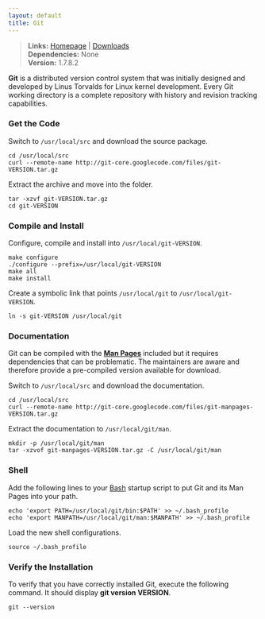 ```yaml
---
layout: default
title: Git
---
```


> **Links:** [Homepage](http://git-scm.com/) | [Downloads](http://git-scm.com/download)  
> **Dependencies:** None  
> **Version:** <span id="version">1.7.8.2</span>


**Git** is a distributed version control system that was initially designed and developed by Linus Torvalds for Linux kernel development. Every Git working directory is a complete repository with history and revision tracking capabilities.


### Get the Code

Switch to `/usr/local/src` and download the source package.

	cd /usr/local/src
	curl --remote-name http://git-core.googlecode.com/files/git-VERSION.tar.gz

Extract the archive and move into the folder.

	tar -xzvf git-VERSION.tar.gz
	cd git-VERSION


### Compile and Install

Configure, compile and install into `/usr/local/git-VERSION`.

	make configure
	./configure --prefix=/usr/local/git-VERSION
	make all
	make install

Create a symbolic link that points `/usr/local/git` to `/usr/local/git-VERSION`.

	ln -s git-VERSION /usr/local/git


### Documentation

Git can be compiled with the **[Man Pages](http://en.wikipedia.org/wiki/Man_page)** included but it requires dependencies that can be problematic. The maintainers are aware and therefore provide a pre-compiled version available for download.

Switch to `/usr/local/src` and download the documentation.

	cd /usr/local/src
	curl --remote-name http://git-core.googlecode.com/files/git-manpages-VERSION.tar.gz

Extract the documentation to `/usr/local/git/man`.

	mkdir -p /usr/local/git/man
	tar -xzvof git-manpages-VERSION.tar.gz -C /usr/local/git/man


### Shell

Add the following lines to your [Bash](http://en.wikipedia.org/wiki/Bash_%28Unix_shell%29) startup script to put Git and its Man Pages into your path.

	echo 'export PATH=/usr/local/git/bin:$PATH' >> ~/.bash_profile
	echo 'export MANPATH=/usr/local/git/man:$MANPATH' >> ~/.bash_profile

Load the new shell configurations.

	source ~/.bash_profile


### Verify the Installation

To verify that you have correctly installed Git, execute the following command. It should display **git version VERSION**.

	git --version
